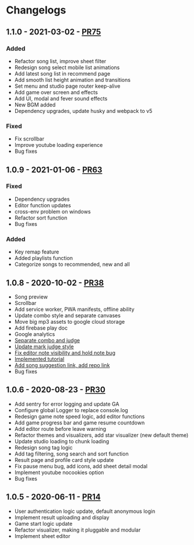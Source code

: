 # Changelogs

## 1.1.0 - 2021-03-02 - [PR75](https://github.com/henryz00/Rhythm-Plus-Music-Game/pull/75)

### Added

* Refactor song list, improve sheet filter
* Redesign song select mobile list animations
* Add latest song list in recommend page
* Add smooth list height animation and transitions
* Set menu and studio page router keep-alive
* Add game over screen and effects
* Add UI, modal and fever sound effects
* New BGM added
* Dependency upgrades, update husky and webpack to v5

### Fixed

* Fix scrollbar
* Improve youtube loading experience
* Bug fixes

## 1.0.9 - 2021-01-06 - [PR63](https://github.com/henryz00/Rhythm-Plus-Music-Game/pull/38)

### Fixed

* Dependency upgrades
* Editor function updates
* cross-env problem on windows
* Refactor sort function
* Bug fixes

### Added

* Key remap feature
* Added playlists function
* Categorize songs to recommended, new and all

## 1.0.8 - 2020-10-02 - [PR38](https://github.com/henryz00/Rhythm-Plus-Music-Game/pull/38)

* Song preview
* Scrollbar
* Add service worker, PWA manifests, offline ability
* Update combo style and separate canvases
* Move big mp3 assets to google cloud storage
* Add firebase play doc
* Google analytics
* [Separate combo and judge](https://github.com/henryz00/Rhythm-Plus-Music-Game/pull/38/commits/237044cc6a8117117f28a346da7ac33e8f863e80)
* [Update mark judge style](https://github.com/henryz00/Rhythm-Plus-Music-Game/pull/38/commits/58dc8e3bd44f93fff001136a7506a35227d01d53)
* [Fix editor note visibility and hold note bug](https://github.com/henryz00/Rhythm-Plus-Music-Game/pull/38/commits/35c921c3d2e19ccb950dcfd7e254a9ddf6116e44)
* [Implemented tutorial](https://github.com/henryz00/Rhythm-Plus-Music-Game/pull/38/commits/332c35e97913303af587fd364a7bf4e396b21ba8)
* [Add song suggestion link, add repo link](https://github.com/henryz00/Rhythm-Plus-Music-Game/pull/38/commits/9032cc8be64defb0784461b1cf563f4a1d60e476)
* Bug fixes



## 1.0.6 - 2020-08-23 - [PR30](https://github.com/henryz00/Rhythm-Plus-Music-Game/pull/30)

* Add sentry for error logging and update GA
* Configure global Logger to replace console.log
* Redesign game note speed logic, add editor functions
* Add game progress bar and game resume countdown
* Add editor route before leave warning
* Refactor themes and visualizers, add star visualizer \(new default theme\)
* Update studio loading to chunk loading
* Redesign song tag logic
* Add tag filtering, song search and sort function
* Result page and profile card style update
* Fix pause menu bug, add icons, add sheet detail modal
* Implement youtube nocookies option
* Bug fixes

## 1.0.5 - 2020-06-11 - [PR14](https://github.com/henryz00/Rhythm-Plus-Music-Game/pull/14)

* User authentication logic update, default anonymous login
* Implement result uploading and display
* Game start logic update
* Refactor visualizer, making it pluggable and modular
* Implement sheet editor



